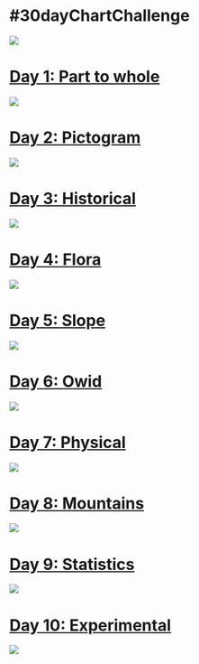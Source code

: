 \#30dayChartChallenge
================

![](Figs/30dcc.png)<!-- -->

# [Day 1: Part to whole](https://github.com/TJhon/30DayChartChallenge/blob/main/R/day1-part-to-whole.r)

![](Plots/day1.png)<!-- -->

# [Day 2: Pictogram](https://github.com/TJhon/30DayChartChallenge/blob/main/R/day2-pictogram.r)

![](Plots/day2.png)<!-- -->

# [Day 3: Historical](https://github.com/TJhon/30DayChartChallenge/blob/main/R/day3-historical.r)

![](Plots/day3.png)<!-- -->

# [Day 4: Flora](https://github.com/TJhon/30DayChartChallenge/blob/main/R/day4-flora.r)

![](Plots/day4.png)<!-- -->

# [Day 5: Slope](https://github.com/TJhon/30DayChartChallenge/blob/main/R/day5-slope.r)

![](Plots/day5.png)<!-- -->

# [Day 6: Owid](https://github.com/TJhon/30DayChartChallenge/blob/main/R/day6-OWID.r)

![](Plots/day6.gif)<!-- -->

# [Day 7: Physical](https://github.com/TJhon/30DayChartChallenge/blob/main/R/day7-physical.r)

![](Plots/day7.png)<!-- -->

# [Day 8: Mountains](https://github.com/TJhon/30DayChartChallenge/blob/main/R/day8-mountains.r)

![](Plots/day8.png)<!-- -->

# [Day 9: Statistics](https://github.com/TJhon/30DayChartChallenge/blob/main/R/day9-statistics.r)

![](Plots/day9.png)<!-- -->

# [Day 10: Experimental](https://github.com/TJhon/30DayChartChallenge/blob/main/R/day10-experimental.r)

![](Plots/day10.png)<!-- -->
